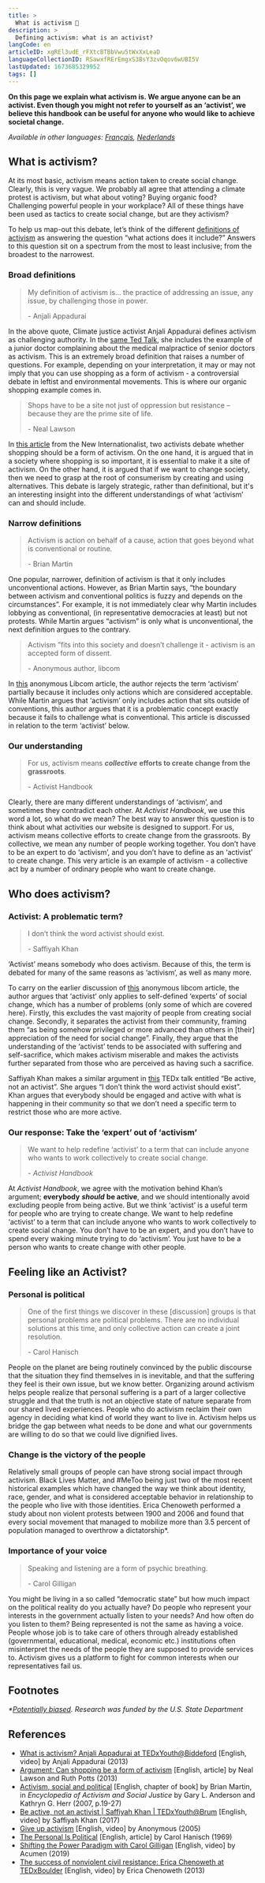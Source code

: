 ```yaml
---
title: >
  What is activism 📢
description: >
  Defining activism: what is an activist?
langCode: en
articleID: xgREl3udE_rFXtcBTBbVwu5tWxXxLeaD
languageCollectionID: RSawxfRErEmgxS3BsY3zvOqov6wUBI5V
lastUpdated: 1673685329952
tags: []
---
```


**On this page we explain what activism is. We argue anyone can be an activist. Even though you might not refer to yourself as an ‘activist’, we believe this handbook can be useful for anyone who would like to achieve societal change.**

_Available in other languages:_ [_Français_](/fr/theory/what-is-activism)_,_ [_Nederlands_](/nl/theory/what-is-activism)

## What is activism?

At its most basic, activism means action taken to create social change. Clearly, this is very vague. We probably all agree that attending a climate protest is activism, but what about voting? Buying organic food? Challenging powerful people in your workplace? All of these things have been used as tactics to create social change, but are they activism?

To help us map-out this debate, let’s think of the different [definitions of activism](/dictionary/activism) as answering the question “what actions does it include?” Answers to this question sit on a spectrum from the most to least inclusive; from the broadest to the narrowest.

### Broad definitions

> My definition of activism is… the practice of addressing an issue, any issue, by challenging those in power.
> 
> \- Anjali Appadurai

In the above quote, Climate justice activist Anjali Appadurai defines activism as challenging authority. In the [same Ted Talk](https://www.youtube.com/watch?v=zDVA7r7r0d0), she includes the example of a junior doctor complaining about the medical malpractice of senior doctors as activism. This is an extremely broad definition that raises a number of questions. For example, depending on your interpretation, it may or may not imply that you can use shopping as a form of activism - a controversial debate in leftist and environmental movements. This is where our organic shopping example comes in.

> Shops have to be a site not just of oppression but resistance – because they are the prime site of life.
> 
> \- Neal Lawson

In [this article](https://newint.org/sections/argument/2013/06/01/shopping-activism-argument) from the New Internationalist, two activists debate whether shopping should be a form of activism. On the one hand, it is argued that in a society where shopping is so important, it is essential to make it a site of activism. On the other hand, it is argued that if we want to change society, then we need to grasp at the root of consumerism by creating and using alternatives. This debate is largely strategic, rather than definitional, but it's an interesting insight into the different understandings of what ‘activism’ can and should include.

### Narrow definitions

> Activism is action on behalf of a cause, action that goes beyond what is conventional or routine.
> 
> \- Brian Martin

One popular, narrower, definition of activism is that it only includes unconventional actions. However, as Brian Martin says, “the boundary between activism and conventional politics is fuzzy and depends on the circumstances”. For example, it is not immediately clear why Martin includes lobbying as conventional, (in representative democracies at least) but not protests. While Martin argues “activism” is only what is unconventional, the next definition argues to the contrary.

> Activism ”fits into this society and doesn’t challenge it - activism is an accepted form of dissent.
> 
> \- Anonymous author, libcom

In [this](http://libcom.org/library/give-up-activism) anonymous Libcom article, the author rejects the term ‘activism’ partially because it includes only actions which are considered acceptable. While Martin argues that ‘activism’ only includes action that sits outside of conventions, this author argues that it is a problematic concept exactly because it fails to challenge what is conventional. This article is discussed in relation to the term ‘activist’ below.

### Our understanding

> For us, activism means _**collective**_ **efforts to create change from the grassroots**.
> 
> \- Activist Handbook

Clearly, there are many different understandings of ‘activism’, and sometimes they contradict each other. At _Activist Handbook_, we use this word a lot, so what do we mean? The best way to answer this question is to think about what activities our website is designed to support. For us, activism means collective efforts to create change from the grassroots. By collective, we mean any number of people working together. You don’t have to be an expert to do ‘activism’, and you don’t have to define as an ‘activist’ to create change. This very article is an example of activism - a collective act by a number of ordinary people who want to create change.

## Who does activism?

### Activist: A problematic term?

> I don’t think the word activist should exist.
> 
> \- Saffiyah Khan

‘Activist’ means somebody who does activism. Because of this, the term is debated for many of the same reasons as ‘activism’, as well as many more.

To carry on the earlier discussion of [this](http://libcom.org/library/give-up-activism) anonymous libcom article, the author argues that ‘activist’ only applies to self-defined ‘experts’ of social change, which has a number of problems (only some of which are covered here). Firstly, this excludes the vast majority of people from creating social change. Secondly, it separates the activist from their community, framing them “as being somehow privileged or more advanced than others in \[their\] appreciation of the need for social change”. Finally, they argue that the understanding of the ‘activist’ tends to be associated with suffering and self-sacrifice, which makes activism miserable and makes the activists further separated from those who are perceived as having such a sacrifice.

Saffiyah Khan makes a similar argument in [this](https://www.youtube.com/watch?v=lpAwj7B4Uqc) TEDx talk entitled “Be active, not an activist”. She argues “I don’t think the word activist should exist”. Khan argues that everybody should be engaged and active with what is happening in their community so that we don’t need a specific term to restrict those who are more active.

### Our response: Take the ‘expert’ out of ‘activism’

> We want to help redefine ‘activist’ to a term that can include anyone who wants to work collectively to create social change.
> 
> \- _Activist Handbook_

  
At _Activist Handbook_, we agree with the motivation behind Khan’s argument; **everybody** _**should**_ **be active**, and we should intentionally avoid excluding people from being active. But we think ‘activist’ is a useful term for people who are trying to create change. We want to help redefine ‘activist’ to a term that can include anyone who wants to work collectively to create social change. You don’t have to be an expert, and you don’t have to spend every waking minute trying to do ‘activism’. You just have to be a person who wants to create change with other people.

## Feeling like an Activist?

### Personal is political

> One of the first things we discover in these \[discussion\] groups is that personal problems are political problems. There are no individual solutions at this time, and only collective action can create a joint resolution.
> 
> \- Carol Hanisch

People on the planet are being routinely convinced by the public discourse that the situation they find themselves in is inevitable, and that the suffering they feel is their own issue, but we know better. Organizing around activism helps people realize that personal suffering is a part of a larger collective struggle and that the truth is not an objective state of nature separate from our shared lived experiences. People who do activism reclaim their own agency in deciding what kind of world they want to live in. Activism helps us bridge the gap between what needs to be done and what our governments are willing to do so that we could live dignified lives.

### Change is the victory of the people

Relatively small groups of people can have strong social impact through activism. Black Lives Matter, and #MeToo being just two of the most recent historical examples which have changed the way we think about identity, race, gender, and what is considered acceptable behavior in relationship to the people who live with those identities. Erica Chenoweth performed a study about non violent protests between 1900 and 2006 and found that every social movement that managed to mobilize more than 3.5 percent of population managed to overthrow a dictatorship\*.

### Importance of your voice

> Speaking and listening are a form of psychic breathing.
> 
> \- Carol Gilligan

You might be living in a so called “democratic state” but how much impact on the political reality do you actually have? Do people who represent your interests in the government actually listen to your needs? And how often do you listen to them? Being represented is not the same as having a voice. People whose job is to take care of others through already established (governmental, educational, medical, economic etc.) institutions often misinterpret the needs of the people they are supposed to provide services to. Activism gives us a platform to fight for common interests when our representatives fail us.

## Footnotes

_\*_[_Potentially biased_](https://www.resilience.org/stories/2019-10-31/the-flawed-social-science-behind-extinction-rebellions-change-strategy/)_. Research was funded by the U.S. State Department_

## References

-   [What is activism? Anjali Appadurai at TEDxYouth@Biddeford](https://www.youtube.com/watch?v=zDVA7r7r0d0) \[English, video\] by Anjali Appadurai (2013)
-   [Argument: Can shopping be a form of activism](https://newint.org/sections/argument/2013/06/01/shopping-activism-argument) \[English, article\] by Neal Lawson and Ruth Potts (2013)
-   [Activism, social and political](https://www.bmartin.cc/pubs/07Anderson.html) \[English, chapter of book\] by Brian Martin, in _Encyclopedia of Activism and Social Justice_ by Gary L. Anderson and Kathryn G. Herr (2007, p.19-27)
-   [Be active, not an activist | Saffiyah Khan | TEDxYouth@Brum](https://www.youtube.com/watch?v=lpAwj7B4Uqc) \[English, video\] by Saffiyah Khan (2017)
-   [Give up activism](https://libcom.org/library/give-up-activism) \[English, video\] by Anonymous (2005)
-   [The Personal Is Political](http://carolhanisch.org/CHwritings/PIP.html) \[English, article\] by Carol Hanisch (1969)
-   [Shifting the Power Paradigm with Carol Gilligan](https://www.youtube.com/watch?v=KvT9PnecAf8) \[English, video\] by Acumen (2019)
-   [The success of nonviolent civil resistance: Erica Chenoweth at TEDxBoulder](https://www.youtube.com/watch?v=YJSehRlU34w&t=1s) \[English, video\] by Erica Chenoweth (2013)
